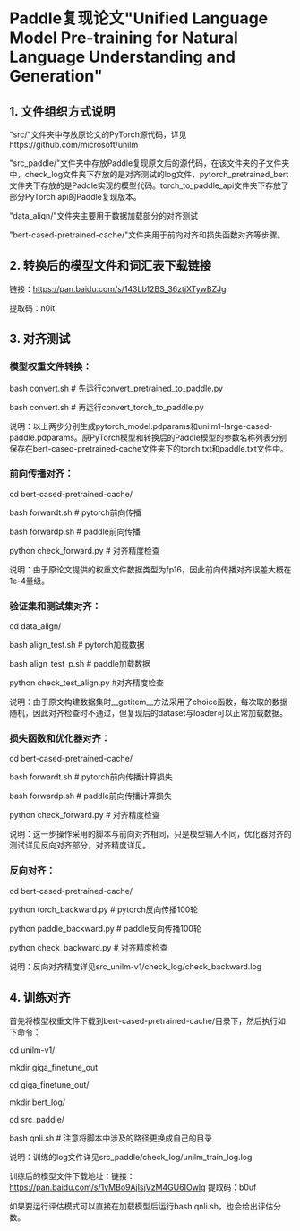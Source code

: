 # Paddle复现论文"Unified Language Model Pre-training for Natural Language Understanding and Generation"

## 1. 文件组织方式说明

"src/"文件夹中存放原论文的PyTorch源代码，详见https://github.com/microsoft/unilm

"src_paddle/"文件夹中存放Paddle复现原文后的源代码，在该文件夹的子文件夹中，check_log文件夹下存放的是对齐测试的log文件，pytorch_pretrained_bert文件夹下存放的是Paddle实现的模型代码。torch_to_paddle_api文件夹下存放了部分PyTorch api的Paddle复现版本。

"data_align/"文件夹主要用于数据加载部分的对齐测试

"bert-cased-pretrained-cache/"文件夹用于前向对齐和损失函数对齐等步骤。

## 2. 转换后的模型文件和词汇表下载链接

链接：https://pan.baidu.com/s/143Lb12BS_36ztjXTywBZJg 

提取码：n0it

## 3. 对齐测试

### 模型权重文件转换：

bash convert.sh # 先运行convert_pretrained_to_paddle.py

bash convert.sh # 再运行convert_torch_to_paddle.py

说明：以上两步分别生成pytorch_model.pdparams和unilm1-large-cased-paddle.pdparams。原PyTorch模型和转换后的Paddle模型的参数名称列表分别保存在bert-cased-pretrained-cache文件夹下的torch.txt和paddle.txt文件中。

### 前向传播对齐：

cd bert-cased-pretrained-cache/

bash forwardt.sh # pytorch前向传播

bash forwardp.sh # paddle前向传播

python check_forward.py # 对齐精度检查

说明：由于原论文提供的权重文件数据类型为fp16，因此前向传播对齐误差大概在1e-4量级。

### 验证集和测试集对齐：

cd data_align/

bash align_test.sh # pytorch加载数据

bash align_test_p.sh # paddle加载数据

python check_test_align.py #对齐精度检查

说明：由于原文构建数据集时__getitem__方法采用了choice函数，每次取的数据随机，因此对齐检查时不通过，但复现后的dataset与loader可以正常加载数据。

### 损失函数和优化器对齐：

cd bert-cased-pretrained-cache/

bash forwardt.sh # pytorch前向传播计算损失

bash forwardp.sh # paddle前向传播计算损失

python check_forward.py # 对齐精度检查

说明：这一步操作采用的脚本与前向对齐相同，只是模型输入不同，优化器对齐的测试详见反向对齐部分，对齐精度详见。

### 反向对齐：

cd bert-cased-pretrained-cache/

python torch_backward.py # pytorch反向传播100轮

python paddle_backward.py # paddle反向传播100轮

python check_backward.py # 对齐精度检查

说明：反向对齐精度详见src_unilm-v1/check_log/check_backward.log

## 4. 训练对齐

首先将模型权重文件下载到bert-cased-pretrained-cache/目录下，然后执行如下命令：

cd unilm-v1/

mkdir giga_finetune_out

cd giga_finetune_out/

mkdir bert_log/

cd src_paddle/

bash qnli.sh # 注意将脚本中涉及的路径更换成自己的目录

说明：训练的log文件详见src_paddle/check_log/unilm_train_log.log

训练后的模型文件下载地址：链接：https://pan.baidu.com/s/1yMBo9AjIsjVzM4GU6IOwIg 
提取码：b0uf

如果要运行评估模式可以直接在加载模型后运行bash qnli.sh，也会给出评估分数。








